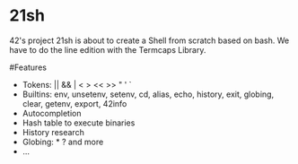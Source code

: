 # 21sh
42's project 21sh is about to create a Shell from scratch based on bash. We have to do the line edition with the Termcaps Library.

#Features
- Tokens: ||  &&   |   <   >   <<   >>   "   '   `
- Builtins: env, unsetenv, setenv, cd, alias, echo, history, exit, globing, clear, getenv, export, 42info
- Autocompletion
- Hash table to execute binaries
- History research
- Globing: *   ? and more
- ...
